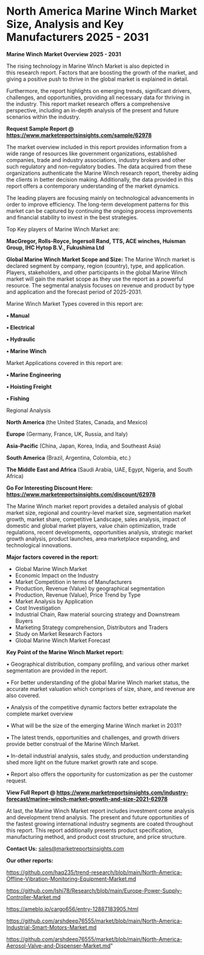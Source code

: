 # North America Marine Winch Market Size, Analysis and Key Manufacturers 2025 - 2031

<Strong> Marine Winch Market Overview 2025 - 2031</strong>

The rising technology in Marine Winch Market is also depicted in this research report. Factors that are boosting the growth of the market, and giving a positive push to thrive in the global market is explained in detail.

Furthermore, the report highlights on emerging trends, significant drivers, challenges, and opportunities, providing all necessary data for thriving in the industry. This report market research offers a comprehensive perspective, including an in-depth analysis of the present and future scenarios within the industry.

<strong>Request Sample Report @ <a href=https://www.marketreportsinsights.com/sample/62978>https://www.marketreportsinsights.com/sample/62978</a></strong>

The market overview included in this report provides information from a wide range of resources like government organizations, established companies, trade and industry associations, industry brokers and other such regulatory and non-regulatory bodies. The data acquired from these organizations authenticate the Marine Winch research report, thereby aiding the clients in better decision making. Additionally, the data provided in this report offers a contemporary understanding of the market dynamics.

The leading players are focusing mainly on technological advancements in order to improve efficiency. The long-term development patterns for this market can be captured by continuing the ongoing process improvements and financial stability to invest in the best strategies.

Top Key players of Marine Winch Market are:

<strong>MacGregor, Rolls-Royce, Ingersoll Rand, TTS, ACE winches, Huisman Group, IHC Hytop B.V., Fukushima Ltd</strong>

<strong><b>Global Marine Winch Market Scope and Size:</b></strong>
The Marine Winch market is declared segment by company, region (country), type, and application. Players, stakeholders, and other participants in the global Marine Winch market will gain the market scope as they use the report as a powerful resource. The segmental analysis focuses on revenue and product by type and application and the forecast period of 2025-2031.

Marine Winch Market Types covered in this report are:

<strong>• Manual

• Electrical

• Hydraulic

• Marine Winch</strong>

Market Applications covered in this report are:

<strong>• Marine Engineering

• Hoisting Freight

• Fishing</strong> 

Regional Analysis

<strong>North America</strong> (the United States, Canada, and Mexico)

<strong>Europe</strong> (Germany, France, UK, Russia, and Italy)

<strong>Asia-Pacific</strong> (China, Japan, Korea, India, and Southeast Asia)

<strong>South America</strong> (Brazil, Argentina, Colombia, etc.)

<strong>The Middle East and Africa</strong> (Saudi Arabia, UAE, Egypt, Nigeria, and South Africa)

<strong>Go For Interesting Discount Here: <a href=https://www.marketreportsinsights.com/discount/62978>https://www.marketreportsinsights.com/discount/62978</a></strong>

The Marine Winch market report provides a detailed analysis of global market size, regional and country-level market size, segmentation market growth, market share, competitive Landscape, sales analysis, impact of domestic and global market players, value chain optimization, trade regulations, recent developments, opportunities analysis, strategic market growth analysis, product launches, area marketplace expanding, and technological innovations.

<strong><b>Major factors covered in the report:</b></strong>
<ul>
  <li>Global Marine Winch Market </li>
  <li>Economic Impact on the Industry</li>
  <li>Market Competition in terms of Manufacturers</li>
  <li>Production, Revenue (Value) by geographical segmentation</li>
  <li>Production, Revenue (Value), Price Trend by Type</li>
  <li>Market Analysis by Application</li>
  <li>Cost Investigation</li>
  <li>Industrial Chain, Raw material sourcing strategy and Downstream Buyers</li>
  <li>Marketing Strategy comprehension, Distributors and Traders</li>
  <li>Study on Market Research Factors</li>
  <li>Global Marine Winch Market Forecast</li>
</ul>

<strong><b>Key Point of the Marine Winch Market report:</b></strong>

• Geographical distribution, company profiling, and various other market segmentation are provided in the report.

• For better understanding of the global Marine Winch market status, the accurate market valuation which comprises of size, share, and revenue are also covered.

• Analysis of the competitive dynamic factors better extrapolate the complete market overview

• What will be the size of the emerging Marine Winch market in 2031?

• The latest trends, opportunities and challenges, and growth drivers provide better construal of the Marine Winch Market.

• In-detail industrial analysis, sales study, and production understanding shed more light on the future market growth rate and scope.

• Report also offers the opportunity for customization as per the customer request.

<strong><b>View Full Report @ <a href=https://www.marketreportsinsights.com/industry-forecast/marine-winch-market-growth-and-size-2021-62978>https://www.marketreportsinsights.com/industry-forecast/marine-winch-market-growth-and-size-2021-62978</a></b></strong>


At last, the Marine Winch Market report includes investment come analysis and development trend analysis. The present and future opportunities of the fastest growing international industry segments are coated throughout this report. This report additionally presents product specification, manufacturing method, and product cost structure, and price structure.

<strong>Contact Us:</strong>
sales@marketreportsinsights.com

<strong>Our other reports:</strong>

<a href=https://github.com/haq235/trend-research/blob/main/North-America-Offline-Vibration-Monitoring-Equipment-Market.md>https://github.com/haq235/trend-research/blob/main/North-America-Offline-Vibration-Monitoring-Equipment-Market.md</a>

<a href=https://github.com/Ishi78/Research/blob/main/Europe-Power-Supply-Controller-Market.md>https://github.com/Ishi78/Research/blob/main/Europe-Power-Supply-Controller-Market.md</a>

<a href=https://ameblo.jp/cargo656/entry-12887183905.html>https://ameblo.jp/cargo656/entry-12887183905.html</a>

<a href=https://github.com/arshdeep76555/market/blob/main/North-America-Industrial-Smart-Motors-Market.md>https://github.com/arshdeep76555/market/blob/main/North-America-Industrial-Smart-Motors-Market.md</a>

<a href=https://github.com/arshdeep76555/market/blob/main/North-America-Aerosol-Valve-and-Dispenser-Market.md>https://github.com/arshdeep76555/market/blob/main/North-America-Aerosol-Valve-and-Dispenser-Market.md</a>"
